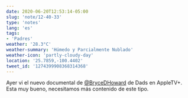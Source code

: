 ```yaml
---
date: 2020-06-20T12:53:14-05:00
slug: 'note/12-40-33'
type: 'notes'
lang: 'es'
tags:
- 'Padres'
weather: '28.3°C'
weather-summary: 'Húmedo y Parcialmente Nublado'
weather-icon: 'partly-cloudy-day'
location: '25.7859,-100.4402'
tweet_id: '1274399908368314368'
---
```

Ayer vi el nuevo documental de [@BryceDHoward](https://twitter.com/@BryceDHoward) de Dads en AppleTV+. Esta muy bueno, necesitamos más contenido de este tipo.  